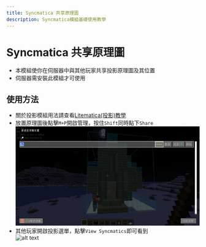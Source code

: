```yaml
---
title: Syncmatica 共享原理圖
description: Syncmatica模組基礎使用教學
---
```


# Syncmatica 共享原理圖
* 本模組使你在伺服器中與其他玩家共享投影原理圖及其位置
* 伺服器需安裝此模組才可使用

## 使用方法
* 關於投影模組用法請查看[Litematica(投影)教學](/docs/mod/use/litematica/litematica)
* 放置原理圖後點擊`M+P`開啟管理，按住`Shift`同時點下`Share`\
  ![alt text](image-11.png)
* 其他玩家開啟投影選單，點擊`View Syncmatics`即可看到\
  ![alt text](recording-8.gif)
